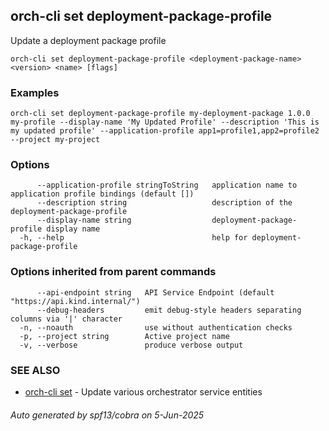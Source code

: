 ## orch-cli set deployment-package-profile

Update a deployment package profile

```
orch-cli set deployment-package-profile <deployment-package-name> <version> <name> [flags]
```

### Examples

```
orch-cli set deployment-package-profile my-deployment-package 1.0.0 my-profile --display-name 'My Updated Profile' --description 'This is my updated profile' --application-profile app1=profile1,app2=profile2 --project my-project
```

### Options

```
      --application-profile stringToString   application name to application profile bindings (default [])
      --description string                   description of the deployment-package-profile
      --display-name string                  deployment-package-profile display name
  -h, --help                                 help for deployment-package-profile
```

### Options inherited from parent commands

```
      --api-endpoint string   API Service Endpoint (default "https://api.kind.internal/")
      --debug-headers         emit debug-style headers separating columns via '|' character
  -n, --noauth                use without authentication checks
  -p, --project string        Active project name
  -v, --verbose               produce verbose output
```

### SEE ALSO

* [orch-cli set](orch-cli_set.md)	 - Update various orchestrator service entities

###### Auto generated by spf13/cobra on 5-Jun-2025
